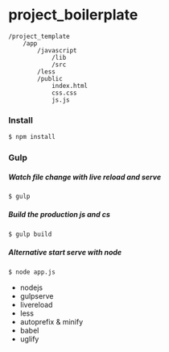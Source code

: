 # project_boilerplate

```
/project_template
	/app
	    /javascript
	    	/lib
	    	/src
	    /less
	    /public
		    index.html
		    css.css
		    js.js
```
### Install
```sh
$ npm install
```

### Gulp

##### Watch file change with live reload and serve
```sh
$ gulp
```

##### Build the production js and cs
```sh
$ gulp build
```

##### Alternative start serve with node

```sh
$ node app.js
```

- nodejs
- gulpserve
- livereload
- less
- autoprefix & minify
- babel
- uglify